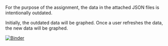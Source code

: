For the purpose of the assignment, the data in the attached JSON files is intentionally outdated.

Initially, the outdated data will be graphed. Once a user refreshes the data, the new data will be graphed. 

[![Binder](https://mybinder.org/badge_logo.svg)](https://mybinder.org/v2/gh/matthewstreets/covid19-dashboard/HEAD)